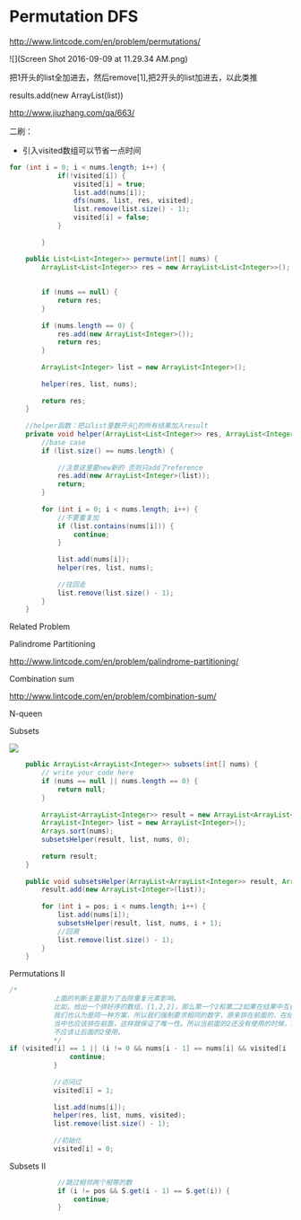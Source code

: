 # Permutation DFS

http://www.lintcode.com/en/problem/permutations/

![](Screen Shot 2016-09-09 at 11.29.34 AM.png)

把1开头的list全加进去，然后remove[1],把2开头的list加进去，以此类推


results.add(new ArrayList<Integer>(list))

http://www.jiuzhang.com/qa/663/

二刷：
* 引入visited数组可以节省一点时间

```java
for (int i = 0; i < nums.length; i++) {
            if(!visited[i]) {
                visited[i] = true;
                list.add(nums[i]);
                dfs(nums, list, res, visited);
                list.remove(list.size() - 1);
                visited[i] = false;
            }
            
        }
```

```java
    public List<List<Integer>> permute(int[] nums) {
        ArrayList<List<Integer>> res = new ArrayList<List<Integer>>();
        
        
        if (nums == null) {
            return res;
        }
        
        if (nums.length == 0) {
            res.add(new ArrayList<Integer>());
            return res;
        }
        
        ArrayList<Integer> list = new ArrayList<Integer>();
        
        helper(res, list, nums);
        
        return res;
    }
    
    //helper函数：把以list里数开头的所有结果加入result
    private void helper(ArrayList<List<Integer>> res, ArrayList<Integer> list, int[] nums) {
        //base case
        if (list.size() == nums.length) {
            
            //注意这里要new新的 否则只add了reference
            res.add(new ArrayList<Integer>(list));
            return;
        }
        
        for (int i = 0; i < nums.length; i++) {
            //不要重复加
            if (list.contains(nums[i])) {
                continue;
            }
            
            list.add(nums[i]);
            helper(res, list, nums);
            
            //往回走
            list.remove(list.size() - 1);
        }
    }
```

Related Problem

Palindrome Partitioning

http://www.lintcode.com/en/problem/palindrome-partitioning/

Combination sum

http://www.lintcode.com/en/problem/combination-sum/

N-queen

Subsets

![](https://algorithm.yuanbin.me/shared-files/images/subsets.jpg)


```java
    public ArrayList<ArrayList<Integer>> subsets(int[] nums) {
        // write your code here
        if (nums == null || nums.length == 0) {
            return null;
        }
        
        ArrayList<ArrayList<Integer>> result = new ArrayList<ArrayList<Integer>>();
        ArrayList<Integer> list = new ArrayList<Integer>();
        Arrays.sort(nums);
        subsetsHelper(result, list, nums, 0);
        
        return result;
    }
    
    public void subsetsHelper(ArrayList<ArrayList<Integer>> result, ArrayList<Integer> list, int[] nums, int pos) {
        result.add(new ArrayList<Integer>(list));
        
        for (int i = pos; i < nums.length; i++) {
            list.add(nums[i]);
            subsetsHelper(result, list, nums, i + 1);
            //回溯
            list.remove(list.size() - 1);
        }
    }
```

 Permutations II
 
 ```java
 /*
            上面的判断主要是为了去除重复元素影响。
            比如，给出一个排好序的数组，[1,2,2]，那么第一个2和第二2如果在结果中互换位置，
            我们也认为是同一种方案，所以我们强制要求相同的数字，原来排在前面的，在结果
            当中也应该排在前面，这样就保证了唯一性。所以当前面的2还没有使用的时候，就
            不应该让后面的2使用。
            */
if (visited[i] == 1 || (i != 0 && nums[i - 1] == nums[i] && visited[i -1] == 0)) {
                continue;
            }
            
            //访问过
            visited[i] = 1;
            
            list.add(nums[i]);
            helper(res, list, nums, visited);
            list.remove(list.size() - 1);
            
            //初始化
            visited[i] = 0;
 ```
 
  Subsets II

```java
            //跳过相邻两个相等的数
            if (i != pos && S.get(i - 1) == S.get(i)) {
                continue;
            }
```